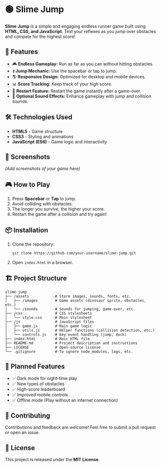 # 🟢 Slime Jump

**Slime Jump** is a simple and engaging endless runner game built using **HTML, CSS, and JavaScript**. Test your reflexes as you jump over obstacles and compete for the highest score!  

## 🚀 Features

- 🎮 **Endless Gameplay:** Run as far as you can without hitting obstacles.  
- ⏫ **Jump Mechanic:** Use the spacebar or tap to jump.  
- 🌎 **Responsive Design:** Optimized for desktop and mobile devices.  
- 📊 **Score Tracking:** Keep track of your high score.  
- 🔄 **Restart Feature:** Restart the game instantly after a game-over.  
- 🎵 **Optional Sound Effects:** Enhance gameplay with jump and collision sounds.  

## 🛠️ Technologies Used

- **HTML5** - Game structure  
- **CSS3** - Styling and animations  
- **JavaScript (ES6)** - Game logic and interactivity  

## 📸 Screenshots

*(Add screenshots of your game here)*  

## 🎮 How to Play

1. Press **Spacebar** or **Tap** to jump.  
2. Avoid colliding with obstacles.  
3. The longer you survive, the higher your score.  
4. Restart the game after a collision and try again!  

## 📦 Installation

1. Clone the repository:
   ```sh
   git clone https://github.com/your-username/slime-jump.git
   ```
2. Open `index.html` in a browser.

## 🏗️ Project Structure

```
slime-jump
├── /assets            # Store images, sounds, fonts, etc.
│   ├── /images        # Game assets (dinosaur sprite, obstacles, etc.)
│   └── /sounds        # Sounds for jumping, game-over, etc.
├── /css               # CSS stylesheets
│   └── style.css      # Main stylesheet
├── /js                # JavaScript files
│   ├── game.js        # Main game logic
│   ├── utils.js       # Helper functions (collision detection, etc.)
│   └── controls.js    # Key event handling (jump, duck)
├── index.html         # Main HTML file
├── README.md          # Project description and instructions
├── LICENSE            # Open-source license
└── .gitignore         # To ignore node_modules, logs, etc.

```

## 🔧 Planned Features

- ✅ Dark mode for night-time play  
- ✅ New types of obstacles  
- ✅ High-score leaderboard  
- ✅ Improved mobile controls  
- ✅ Offline mode (Play without an internet connection)  

## 🤝 Contributing

Contributions and feedback are welcome! Feel free to submit a pull request or open an issue.  

## 📜 License

This project is released under the **MIT License**.  
